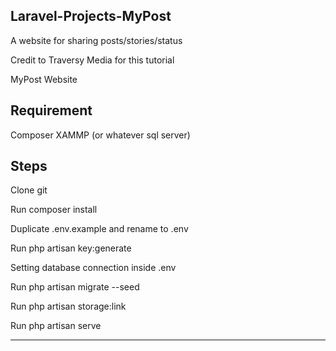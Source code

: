 ## Laravel-Projects-MyPost
A website for sharing posts/stories/status 

Credit to Traversy Media for this tutorial

MyPost Website


Requirement
---------------------
Composer
XAMMP (or whatever sql server)

Steps
------------------
Clone git

Run composer install

Duplicate .env.example and rename to .env

Run php artisan key:generate

Setting database connection inside .env

Run php artisan migrate --seed

Run php artisan storage:link

Run php artisan serve

-------------------
